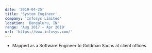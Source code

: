 ```yaml
---
date: '2019-04-25'
title: 'System Engineer'
company: 'Infosys Limited'
location: 'Bengaluru, IN'
range: 'Aug 2017 – Apr 2019'
url: 'https://www.infosys.com/'
---
```


- Mapped as a Software Engineer to Goldman Sachs at client offices.
